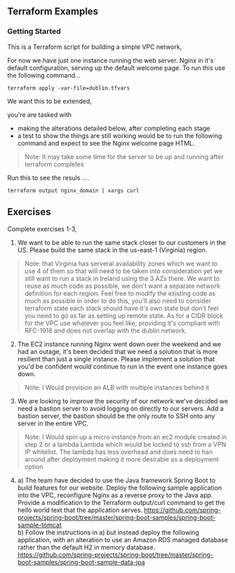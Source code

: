 ## Terraform Examples

### Getting Started
This is a Terraform script for building a simple VPC network, 

For now we have just one instance running the web server. Nginx in it's default configuration, serving up the default welcome page. To run this use the following command...

```
terraform apply -var-file=dublin.tfvars
```

We want this to be extended, 

you're are tasked with 
* making the alterations detailed below, after completing each stage 
* a test to show the things are still working would be to run the following command and expect to see the Nginx welcome 
page HTML. 
 > Note: It may take some time for the server to be up and running after terraform completes

 Run this to see the resuls ....

```
terraform output nginx_domain | xargs curl
```

## Exercises

Complete exercises 1-3,  

1. We want to be able to run the same stack closer to our customers in the US. Please build the same stack in 
the us-east-1 (Virginia) region. 

> Note: that Virginia has serveral availability zones which we want to use 4 of them so 
that will need to be taken into consideration yet we still want to run a stack in Ireland using the 3 AZs there. We want to reuse as much code as possible, we don't want a separate network definition for each region. Feel free to 
modify the existing code as much as possible in order to do this, you'll also need to consider terraform state each stack
should have it's own state but don't feel you need to go as far as setting up remote state. As for a CIDR block for the 
VPC use whatever you feel like, providing it's compliant with RFC-1918 and does not overlap with the dublin network.

2. The EC2 instance running Nginx went down over the weekend and we had an outage, it's been decided that we need a solution 
that is more resilient than just a single instance. Please implement a solution that you'd be confident would continue 
to run in the event one instance goes down. 

> Note: I Would provision an ALB with multiple instances behind it

3. We are looking to improve the security of our network we've decided we need a bastion server to avoid logging on 
directly to our servers. Add a bastion server, the bastion should be the only route to SSH onto any server in the 
entire VPC.

> Note: I Would spin up a micro instance from an ec2 module created in step 2  or a lambda Lambda which would be locked to ssh from a VPN IP whitelist. The lambda has less overhead and does need to han around after deployment making it more desirable as a deployment option

4. a) The team have decided to use the Java framework Spring Boot to build features for our website. Deploy the following sample 
application into the VPC, reconfigure Nginx as a reverse proxy to the Java app. Provide a modification to the Terraform 
output/curl command to get the hello world text that the application serves. 
https://github.com/spring-projects/spring-boot/tree/master/spring-boot-samples/spring-boot-sample-tomcat
<br> b) Follow the instructions in a) but instead deploy the following application, with an alteration to use an Amazon 
RDS managed database rather than the default H2 in memory database. 
https://github.com/spring-projects/spring-boot/tree/master/spring-boot-samples/spring-boot-sample-data-jpa


